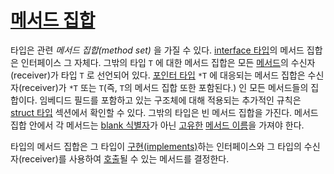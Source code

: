 # [메서드 집합](#method-sets)

타입은 관련 *메서드 집합(method set)* 을 가질 수 있다. [interface 타입](/Types/interface_types.html)의 메서드 집합은 인터페이스 그 자체다. 그밖의 타입 `T` 에 대한 메서드 집합은 모든 [메서드](/Declarations%20and%20scope/method_declarations.html)의 수신자(receiver)가 타입 `T` 로 선언되어 있다. [포인터 타입](/Types/pointer_types.html) `*T` 에 대응되는 메서드 집합은 수신자(receiver)가 `*T` 또는 `T`(즉, `T`의 메서드 집합 또한 포함된다.) 인 모든 메서드들의 집합이다. 임베디드 필드를 포함하고 있는 구조체에 대해 적용되는 추가적인 규칙은 [struct 타입](/Types/struct_types.html) 섹션에서 확인할 수 있다. 그밖의 타입은 빈 메서드 집합을 가진다. 메서드 집합 안에서 각 메서드는 [blank 식별자](/Declarations%20and%20scope/blank_identifier.html)가 아닌 [고유한](/Declarations%20and%20scope/uniqueness_of_identifiers.html) [메서드 이름](/Types/interface_types.html#MethodName)을 가져야 한다.

타입의 메서드 집합은 그 타입이 [구현(implements)](/Types/interface_types.html)하는 인터페이스와 그 타입의 수신자(receiver)를 사용하여 [호출](/Expressions/calls.html)될 수 있는 메서드를 결정한다.

